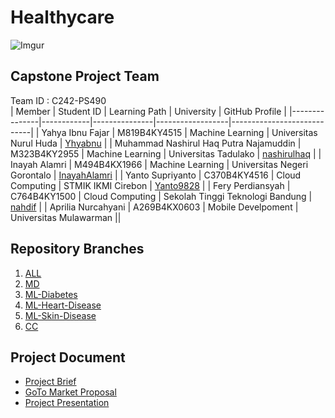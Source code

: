 # Healthycare

![Imgur](https://imgur.com/bxXKaJn.jpg)


## Capstone Project Team
Team ID : C242-PS490   
| Member        | Student ID | Learning Path | University      | GitHub Profile             |
|---------------|------------|---------------|------------------|----------------------------|
| Yahya Ibnu Fajar | M819B4KY4515 | Machine Learning | Universitas Nurul Huda | [Yhyabnu](https://github.com/Yhyabnu) |
| Muhammad Nashirul Haq Putra Najamuddin | M323B4KY2955 | Machine Learning | Universitas Tadulako | [nashirulhaq](https://github.com/nashirulhaq) |
| Inayah Alamri | M494B4KX1966 | Machine Learning | Universitas Negeri Gorontalo | [InayahAlamri](https://github.com/InayahAlamri) |
| Yanto Supriyanto | C370B4KY4516 | Cloud Computing | STMIK IKMI Cirebon | [Yanto9828](https://github.com/Yanto9828) |
| Fery Perdiansyah | C764B4KY1500 | Cloud Computing | Sekolah Tinggi Teknologi Bandung | [nahdif](https://github.com/nahdif) |
| Aprilia Nurcahyani | A269B4KX0603 | Mobile Develpoment | Universitas Mulawarman ||

## Repository Branches
1. [ALL](https://github.com/nashirulhaq/Healthycare)
2. [MD](https://github.com/nashirulhaq/Healthycare/tree/healthycare-md)
3. [ML-Diabetes](https://github.com/nashirulhaq/Healthycare/tree/healthycare-diabetes)
4. [ML-Heart-Disease](https://github.com/nashirulhaq/Healthycare/tree/healthycare-heart-disease)
5. [ML-Skin-Disease](https://github.com/nashirulhaq/Healthycare/tree/healthycare-skin-disease)
6. [CC]()

## Project Document
- [Project Brief]()
- [GoTo Market Proposal](https://docs.google.com/document/d/1oFrs_48evTZoj9wfi3Y3YAJagT1i38vN/edit?usp=sharing&ouid=104549556860791391344&rtpof=true&sd=true)
- [Project Presentation](https://youtu.be/DOQkEYnzwn4)
